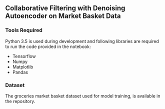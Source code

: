 ## Collaborative Filtering with Denoising Autoencoder on Market Basket Data

### Tools Required

Python 3.5 is used during development and following libraries are required to run the code provided in the notebook:
* Tensorflow
* Numpy
* Matplotlib
* Pandas

### Dataset

The groceries market basket dataset used for model training, is available in the repository.
